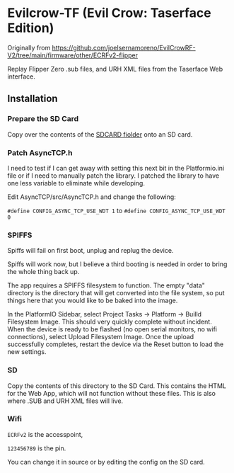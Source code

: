 # Evilcrow-TF (Evil Crow: Taserface Edition)

Originally from https://github.com/joelsernamoreno/EvilCrowRF-V2/tree/main/firmware/other/ECRFv2-flipper

Replay Flipper Zero .sub files, and URH XML files from the Taserface Web interface.

## Installation

### Prepare the SD Card
Copy over the contents of the [SDCARD fiolder](https://github.com/joelsernamoreno/EvilCrowRF-V2/tree/main/firmware/other/ECRFv2-flipper/SD) onto an SD card.

### Patch AsyncTCP.h
I need to test if I can get away with setting this next bit in the Platformio.ini file or if I need to manually patch the library. I patched the library to have one less variable to eliminate while developing.

Edit AsyncTCP/src/AsyncTCP.h and change the following:

`#define CONFIG_ASYNC_TCP_USE_WDT 1` to `#define CONFIG_ASYNC_TCP_USE_WDT 0`


### SPIFFS

Spiffs will fail on first boot, unplug and replug the device. 

Spiffs will work now, but I believe a third booting is needed in order to bring the whole thing back up.

The app requires a SPIFFS filesystem to function. The empty "data" directory is the directory that will get converted into the file system, so put things here that you would like to be baked into the image.

In the PlatformIO Sidebar, select Project Tasks -> Platform -> Builld Filesystem Image. This should very quickly complete without incident. When the device is ready to be flashed (no open serial monitors, no wifi connections), select Upload Filesystem Image.  Once the upload successfully completes, restart the device via the Reset button to load the new settings.

### SD

Copy the contents of this directory to the SD Card. This contains the HTML for the Web App, which will not function without these files. This is also where .SUB and URH XML files will live.

### Wifi 

`ECRFv2` is the accesspoint, 

`123456789` is the pin. 

You can change it in source or by editing the config on the SD card.
